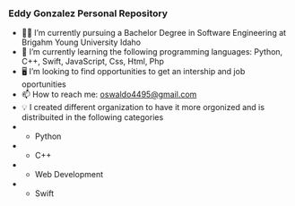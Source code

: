 ### Eddy Gonzalez Personal Repository

- 🧑‍🎓 I’m currently pursuing a Bachelor Degree in Software Engineering at Brigahm Young University Idaho
- 🌱 I’m currently learning the following programming languages: Python, C++, Swift, JavaScript, Css, Html, Php
- 🖥️ I’m looking to find opportunities to get an intership and job oportunities
- 📫 How to reach me: oswaldo4495@gmail.com
- 💡 I created different organization to have it more orgonized and is distribuited in the following categories
-    * Python
-    * C++
-    * Web Development
-    * Swift
